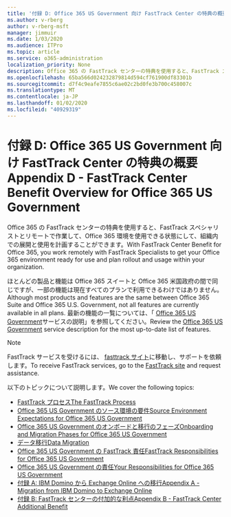 ```yaml
---
title: '付録 D: Office 365 US Government 向け FastTrack Center の特典の概要'
ms.author: v-rberg
author: v-rberg-msft
manager: jimmuir
ms.date: 1/03/2020
ms.audience: ITPro
ms.topic: article
ms.service: o365-administration
localization_priority: None
description: Office 365 の FastTrack センターの特典を使用すると、FastTrack スペシャリストとリモートで作業して、Office 365 環境を使用できる状態にして、組織内での展開と使用を計画することができます。
ms.openlocfilehash: 65ba566d024232879814d594cf761900df83301b
ms.sourcegitcommit: d7f4c9eafe7855c6ae02c2bd0fe3b700c458007c
ms.translationtype: MT
ms.contentlocale: ja-JP
ms.lasthandoff: 01/02/2020
ms.locfileid: "40929319"
---
```

# <a name="appendix-d---fasttrack-center-benefit-overview-for-office-365-us-government"></a><span data-ttu-id="f61f7-103">付録 D: Office 365 US Government 向け FastTrack Center の特典の概要</span><span class="sxs-lookup"><span data-stu-id="f61f7-103">Appendix D - FastTrack Center Benefit Overview for Office 365 US Government</span></span>

<span data-ttu-id="f61f7-104">Office 365 の FastTrack センターの特典を使用すると、FastTrack スペシャリストとリモートで作業して、Office 365 環境を使用できる状態にして、組織内での展開と使用を計画することができます。</span><span class="sxs-lookup"><span data-stu-id="f61f7-104">With FastTrack Center Benefit for Office 365, you work remotely with FastTrack Specialists to get your Office 365 environment ready for use and plan rollout and usage within your organization.</span></span> 
  
<span data-ttu-id="f61f7-105">ほとんどの製品と機能は Office 365 スイートと Office 365 米国政府の間で同じですが、一部の機能は現在すべてのプランで利用できるわけではありません。</span><span class="sxs-lookup"><span data-stu-id="f61f7-105">Although most products and features are the same between Office 365 Suite and Office 365 U.S. Government, not all features are currently available in all plans.</span></span> <span data-ttu-id="f61f7-106">最新の機能の一覧については、「 [Office 365 US Government](https://aka.ms/aboutgovcloud)サービスの説明」を参照してください。</span><span class="sxs-lookup"><span data-stu-id="f61f7-106">Review the [Office 365 US Government](https://aka.ms/aboutgovcloud) service description for the most up-to-date list of features.</span></span>

> [!NOTE]
> <span data-ttu-id="f61f7-107">FastTrack サービスを受けるには、 [fasttrack サイト](https://go.microsoft.com/fwlink/?linkid=780698)に移動し、サポートを依頼します。</span><span class="sxs-lookup"><span data-stu-id="f61f7-107">To receive FastTrack services, go to the [FastTrack site](https://go.microsoft.com/fwlink/?linkid=780698) and request assistance.</span></span>  

<span data-ttu-id="f61f7-108">以下のトピックについて説明します。</span><span class="sxs-lookup"><span data-stu-id="f61f7-108">We cover the following topics:</span></span>
- [<span data-ttu-id="f61f7-109">FastTrack プロセス</span><span class="sxs-lookup"><span data-stu-id="f61f7-109">The FastTrack Process</span></span>](O365-fasttrack-process.md) 
- [<span data-ttu-id="f61f7-110">Office 365 US Government のソース環境の要件</span><span class="sxs-lookup"><span data-stu-id="f61f7-110">Source Environment Expectations for Office 365 US Government</span></span>](US-Gov-appendix-source-environment-expectations.md)   
- [<span data-ttu-id="f61f7-111">Office 365 US Government のオンボードと移行のフェーズ</span><span class="sxs-lookup"><span data-stu-id="f61f7-111">Onboarding and Migration Phases for Office 365 US Government</span></span>](US-Gov-appendix-onboarding-and-migration.md)
- [<span data-ttu-id="f61f7-112">データ移行</span><span class="sxs-lookup"><span data-stu-id="f61f7-112">Data Migration</span></span>](O365-data-migration.md)    
- [<span data-ttu-id="f61f7-113">Office 365 US Government の FastTrack 責任</span><span class="sxs-lookup"><span data-stu-id="f61f7-113">FastTrack Responsibilities for Office 365 US Government</span></span>](US-Gov-appendix-fasttrack-responsibilities.md)   
- [<span data-ttu-id="f61f7-114">Office 365 US Government の責任</span><span class="sxs-lookup"><span data-stu-id="f61f7-114">Your Responsibilities for Office 365 US Government</span></span>](US-Gov-appendix-your-responsibilities.md) 
- [<span data-ttu-id="f61f7-115">付録 A: IBM Domino から Exchange Online への移行</span><span class="sxs-lookup"><span data-stu-id="f61f7-115">Appendix A - Migration from IBM Domino to Exchange Online</span></span>](O365-from-ibm-domino-to-exchange-online.md)   
- [<span data-ttu-id="f61f7-116">付録 B: FastTrack センターの付加的な利点</span><span class="sxs-lookup"><span data-stu-id="f61f7-116">Appendix B - FastTrack Center Additional Benefit</span></span>](O365-fasttrack-additional-benefits.md)



